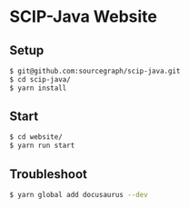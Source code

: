 # SCIP-Java Website

## Setup

```bash
$ git@github.com:sourcegraph/scip-java.git
$ cd scip-java/
$ yarn install
```

## Start

```bash
$ cd website/
$ yarn run start
```

## Troubleshoot

```bash
$ yarn global add docusaurus --dev
```